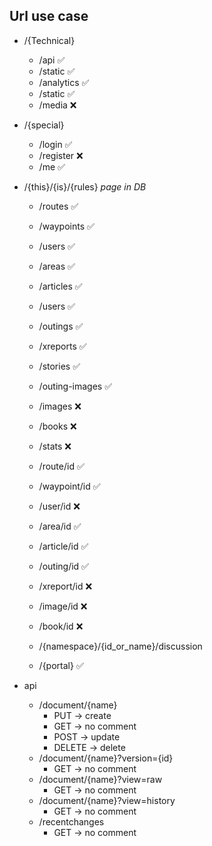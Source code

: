 ## Url use case

* /{Technical}
  * /api :white_check_mark:
  * /static :white_check_mark:
  * /analytics :white_check_mark:
  * /static :white_check_mark:
  * /media :x:

* /{special}
  * /login :white_check_mark:
  * /register :x:
  * /me :white_check_mark:

* /{this}/{is}/{rules} *page in DB*

  * /routes :white_check_mark:
  * /waypoints :white_check_mark:
  * /users :white_check_mark:
  * /areas :white_check_mark:
  * /articles :white_check_mark:
  * /users :white_check_mark:
  * /outings :white_check_mark:
  * /xreports :white_check_mark:
  * /stories :white_check_mark:
  * /outing-images :white_check_mark:
  * /images :x:
  * /books :x:
  * /stats :x:

  * /route/id :white_check_mark:
  * /waypoint/id :white_check_mark:
  * /user/id :x:
  * /area/id :white_check_mark:
  * /article/id :white_check_mark:
  * /outing/id :white_check_mark:
  * /xreport/id :x:
  * /image/id :x:
  * /book/id :x:

  * /{namespace}/{id_or_name}/discussion
  * /{portal} :white_check_mark:
  
* api
  * /document/{name}
    * PUT -> create
    * GET -> no comment
    * POST -> update
    * DELETE -> delete
  * /document/{name}?version={id}
    * GET -> no comment
  * /document/{name}?view=raw
    * GET -> no comment
  * /document/{name}?view=history
    * GET -> no comment
  * /recentchanges
    * GET -> no comment